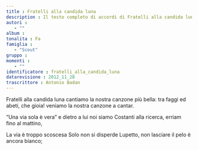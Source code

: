 ```yaml
--- 
title : Fratelli alla candida luna
description : Il testo completo di accordi di Fratelli alla candida luna. Inseriscila nel tuo canzoniere!
autori : 
   - ""
album : 
tonalita : Fa
famiglia : 
   - "Scout"
gruppo : 
momenti : 
   - ""
identificatore : fratelli_alla_candida_luna
datarevisione : 2012_11_28
trascrittore : Antonio Badan
--- 
```




Fratelli alla candida luna cantiamo
la nostra canzone più bella:
tra faggi ed abeti, che gioia!
veniamo la nostra canzone a cantar.


“Una via sola è vera” 
e dietro a lui noi siamo 
Costanti alla ricerca, 
erriam fino al mattino, 


La via è troppo scoscesa 
Solo non si disperde 
Lupetto, non lasciare 
il pelo è ancora bianco; 



